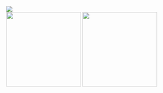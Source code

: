 <img align="center" src="https://capsule-render.vercel.app/api?type=rect&text=print%28%22Hello%20World%22%29&fontSize=50&theme=onedark" />
<div class="flex flex row">
<img height=200 align="center" src="https://github-readme-stats.vercel.app/api?username=w1gs&theme=calm&layout=compact&rank_icon=github&hide_progress=true&card_width=423" />
<img height=200 align="center" src="https://github-readme-stats.vercel.app/api/top-langs?username=w1gs&layout=compact&langs_count=8&card_width=423&theme=calm" />
</div>
